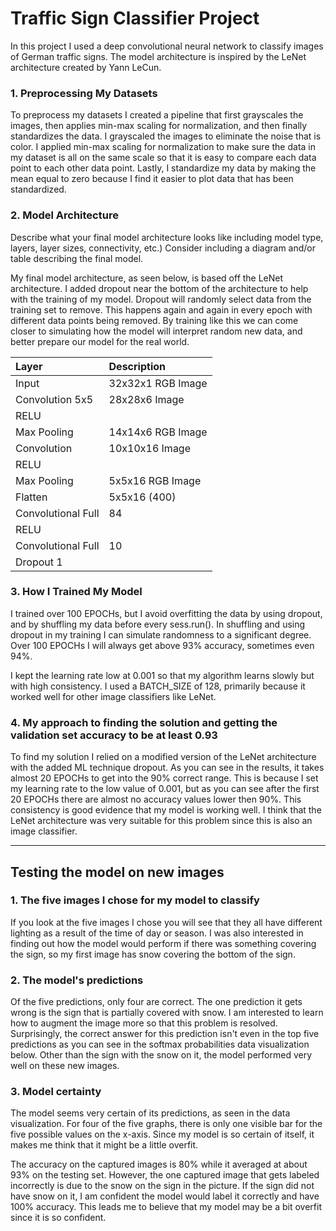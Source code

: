 # Traffic Sign Classifier Project

In this project I used a deep convolutional neural network to classify images of German traffic signs. The model architecture is inspired by the LeNet architecture created by Yann LeCun.

### 1. Preprocessing My Datasets

To preprocess my datasets I created a pipeline that first grayscales the images, then applies min-max scaling for normalization, and then finally standardizes the data. I grayscaled the images to eliminate the noise that is color. I applied min-max scaling for normalization to make sure the data in my dataset is all on the same scale so that it is easy to compare each data point to each other data point. Lastly, I standardize my data by making the mean equal to zero because I find it easier to plot data that has been standardized.

### 2. Model Architecture

Describe what your final model architecture looks like including model type, layers, layer sizes, connectivity, etc.) Consider including a diagram and/or table describing the final model.

My final model architecture, as seen below, is based off the LeNet architecture. I added dropout near the bottom of the architecture to help with the training of my model. Dropout will randomly select data from the training set to remove. This happens again and again in every epoch with different data points being removed. By training like this we can come closer to simulating how the model will interpret random new data, and better prepare our model for the real world.

| Layer              | Description        |
|:------------------ |:------------------ |
| Input              | 32x32x1 RGB Image  |
| Convolution 5x5    | 28x28x6 Image      |
| RELU               |                    |
| Max Pooling        | 14x14x6 RGB Image  |
| Convolution        | 10x10x16 Image     |
| RELU               |                    |
| Max Pooling        | 5x5x16 RGB Image   |
| Flatten            | 5x5x16 (400)       |
| Convolutional Full | 84                 |
| RELU               |                    |
| Convolutional Full | 10                 |
| Dropout 1          |                    |

### 3. How I Trained My Model

I trained over 100 EPOCHs, but I avoid overfitting the data by using dropout, and by shuffling my data before every sess.run(). In shuffling and using dropout in my training I can simulate randomness to a significant degree. Over 100 EPOCHs I will always get above 93% accuracy, sometimes even 94%.

I kept the learning rate low at 0.001 so that my algorithm learns slowly but with high consistency. I used a BATCH_SIZE of 128, primarily because it worked well for other image classifiers like LeNet.

### 4. My approach to finding the solution and getting the validation set accuracy to be at least 0.93

To find my solution I relied on a modified version of the LeNet architecture with the added ML technique dropout. As you can see in the results, it takes almost 20 EPOCHs to get into the 90% correct range. This is because I set my learning rate to the low value of 0.001, but as you can see after the first 20 EPOCHs there are almost no accuracy values lower then 90%. This consistency is good evidence that my model is working well. I think that the LeNet architecture was very suitable for this problem since this is also an image classifier.

***

## Testing the model on new images

### 1. The five images I chose for my model to classify

If you look at the five images I chose you will see that they all have different lighting as a result of the time of day or season. I was also interested in finding out how the model would perform if there was something covering the sign, so my first image has snow covering the bottom of the sign.

### 2. The model's predictions

Of the five predictions, only four are correct. The one prediction it gets wrong is the sign that is partially covered with snow. I am interested to learn how to augment the image more so that this problem is resolved. Surprisingly, the correct answer for this prediction isn't even in the top five predictions as you can see in the softmax probabilities data visualization below. Other than the sign with the snow on it, the model performed very well on these new images.

### 3. Model certainty

The model seems very certain of its predictions, as seen in the data visualization. For four of the five graphs, there is only one visible bar for the five possible values on the x-axis. Since my model is so certain of itself, it makes me think that it might be a little overfit.

The accuracy on the captured images is 80% while it averaged at about 93% on the testing set. However, the one captured image that gets labeled incorrectly is due to the snow on the sign in the picture. If the sign did not have snow on it, I am confident the model would label it correctly and have 100% accuracy. This leads me to believe that my model may be a bit overfit since it is so confident.

